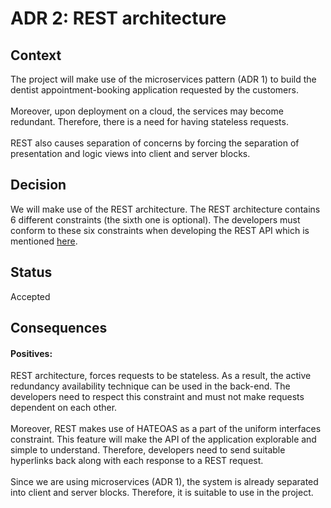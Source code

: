 # ADR 2: REST architecture
## Context
The project will make use of the microservices pattern (ADR 1) to build the dentist appointment-booking application requested by the customers.
</br>
</br>
Moreover, upon deployment on a cloud, the services may become redundant. Therefore, there is a need for having stateless requests. 
</br>
</br>
REST also causes separation of concerns by forcing the separation of presentation and logic views into client and server blocks.
</br>
## Decision
We will make use of the REST architecture. The REST architecture contains 6 different constraints (the sixth one is optional). The developers must conform to these six constraints when developing the REST API which is mentioned [here](https://www.kennethlange.com/books/The-Little-Book-on-REST-Services.pdf). 
</br>
## Status
Accepted
</br>
## Consequences
#### Positives:
REST architecture, forces requests to be stateless. As a result, the active redundancy availability technique can be used in the back-end. The developers need to respect this constraint and must not make requests dependent on each other.
</br>
</br>
Moreover, REST makes use of HATEOAS as a part of the uniform interfaces constraint. This feature will make the API of the application explorable and simple to understand. Therefore, developers need to send suitable hyperlinks back along with each response to a REST request.
</br>
</br>
Since we are using microservices (ADR 1), the system is already separated into client and server blocks. Therefore, it is suitable to use in the project.